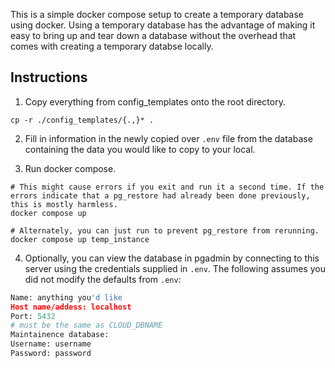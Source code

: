 This is a simple docker compose setup to create a temporary database using docker. Using a temporary database has the advantage of making it easy to bring up and tear down a database without the overhead that comes with creating a temporary databse locally.

## Instructions

1. Copy everything from config_templates onto the root directory.

```shell
cp -r ./config_templates/{.,}* .
```

2. Fill in information in the newly copied over `.env` file from the database containing the data you would like to copy to your local.

3. Run docker compose.

```shell
# This might cause errors if you exit and run it a second time. If the errors indicate that a pg_restore had already been done previously, this is mostly harmless.
docker compose up

# Alternately, you can just run to prevent pg_restore from rerunning.
docker compose up temp_instance
```

4. Optionally, you can view the database in pgadmin by connecting to this server using the credentials supplied in `.env`. The following assumes you did not modify the defaults from `.env`:

```python
Name: anything you'd like
Host name/addess: localhost
Port: 5432
# must be the same as CLOUD_DBNAME
Maintainence database:
Username: username
Password: password
```
